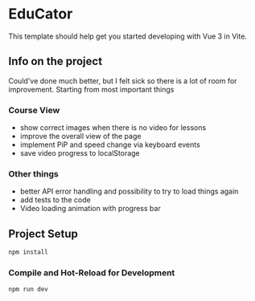 # EduCator

This template should help get you started developing with Vue 3 in Vite.

## Info on the project

Could've done much better, but I felt sick so there is a lot of room for improvement. Starting from most important things

### Course View

- show correct images when there is no video for lessons
- improve the overall view of the page
- implement PiP and speed change via keyboard events
- save video progress to localStorage

### Other things

- better API error handling and possibility to try to load things again
- add tests to the code
- Video loading animation with progress bar

## Project Setup

```sh
npm install
```

### Compile and Hot-Reload for Development

```sh
npm run dev
```
